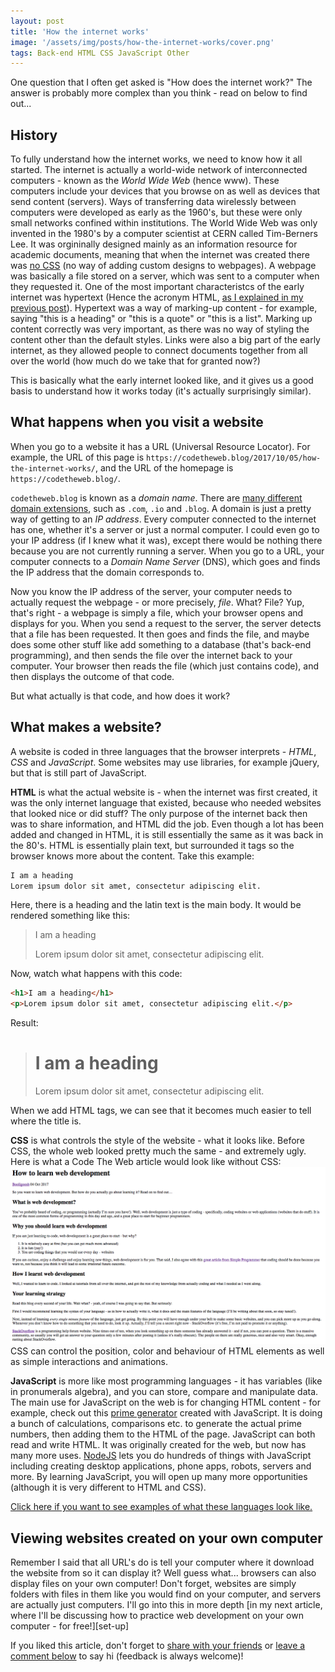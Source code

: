 ```yaml
---
layout: post
title: 'How the internet works'
image: '/assets/img/posts/how-the-internet-works/cover.png'
tags: Back-end HTML CSS JavaScript Other
---
```

One question that I often get asked is "How does the internet work?" The answer is probably more complex than you think - read on below to find out...

## History
To fully understand how the internet works, we need to know how it all started. The internet is actually a world-wide network of interconnected computers - known as the *World Wide Web* (hence www). These computers include your devices that you browse on as well as devices that send content (servers). Ways of transferring data wirelessly between computers were developed as early as the 1960's, but these were only small networks confined within institutions. The World Wide Web was only invented in the 1980's by a computer scientist at CERN called Tim-Berners Lee. It was orgininally designed mainly as an information resource for academic documents, meaning that when the internet was created there was [no CSS][no-css] (no way of adding custom designs to webpages). A webpage was basically a file stored on a server, which was sent to a computer when they requested it. One of the most important characteristcs of the early internet was hypertext (Hence the acronym HTML, [as I explained in my previous post][prev-post]). Hypertext was a way of marking-up content - for example, saying "this is a heading" or "this is a quote" or "this is a list". Marking up content correctly was very important, as there was no way of styling the content other than the default styles. Links were also a big part of the early internet, as they allowed people to connect documents together from all over the world (how much do we take that for granted now?)

This is basically what the early internet looked like, and it gives us a good basis to understand how it works today (it's actually surprisingly similar).

## What happens when you visit a website
When you go to a website it has a URL (Universal Resource Locator). For example, the URL of this page is `https://codetheweb.blog/2017/10/05/how-the-internet-works/`, and the URL of the homepage is `https://codetheweb.blog/`.

`codetheweb.blog` is known as a *domain name*. There are [many different domain extensions][domcomp], such as `.com`, `.io` and `.blog`. A domain is just a pretty way of getting to an *IP address*. Every computer connected to the internet has one, whether it's a server or just a normal computer. I could even go to your IP address (if I knew what it was), except there would be nothing there because you are not currently running a server. When you go to a URL, your computer connects to a *Domain Name Server* (DNS), which goes and finds the IP address that the domain corresponds to.

Now you know the IP address of the server, your computer needs to actually request the webpage - or more precisely, *file*. What? File? Yup, that's right - a webpage is simply a file, which your browser opens and displays for you. When you send a request to the server, the server detects that a file has been requested. It then goes and finds the file, and maybe does some other stuff like add something to a database (that's back-end programming), and then sends the file over the internet back to your computer. Your browser then reads the file (which just contains code), and then displays the outcome of that code.

But what actually is that code, and how does it work?

## What makes a website?
A website is coded in three languages that the browser interprets - *HTML*, *CSS* and *JavaScript*. Some websites may use libraries, for example jQuery, but that is still part of JavaScript.

**HTML** is what the actual website is - when the internet was first created, it was the only internet language that existed, because who needed websites that looked nice or did stuff? The only purpose of the internet back then was to share information, and HTML did the job. Even though a lot has been added and changed in HTML, it is still essentially the same as it was back in the 80's. HTML is essentially plain text, but surrounded it tags so the browser knows more about the content. Take this example:
```HTML
I am a heading
Lorem ipsum dolor sit amet, consectetur adipiscing elit.
```
Here, there is a heading and the latin text is the main body. It would be rendered something like this:
> I am a heading
>
> Lorem ipsum dolor sit amet, consectetur adipiscing elit.

Now, watch what happens with this code:
```HTML
<h1>I am a heading</h1>
<p>Lorem ipsum dolor sit amet, consectetur adipiscing elit.</p>
```
Result:
> # I am a heading
> Lorem ipsum dolor sit amet, consectetur adipiscing elit.

When we add HTML tags, we can see that it becomes much easier to tell where the title is.

**CSS** is what controls the style of the website - what it looks like. Before CSS, the whole web looked pretty much the same - and extremely ugly. Here is what a Code The Web article would look like without CSS:
![A Code The Web article without CSS][no-css]
CSS can control the position, color and behaviour of HTML elements as well as simple interactions and animations.

**JavaScript** is more like most programming languages - it has variables (like in pronumerals algebra), and you can store, compare and manipulate data. The main use for JavaScript on the web is for changing HTML content - for example, check out this [prime generator][prime-generator] created with JavaScript. It is doing a bunch of calculations, comparisons etc. to generate the actual prime numbers, then adding them to the HTML of the page. JavaScript can both read and write HTML. It was originally created for the web, but now has many more uses. [NodeJS][nodejs] lets you do hundreds of things with JavaScript including creating desktop applications, phone apps, robots, servers and more. By learning JavaScript, you will open up many more opportunities (although it is very different to HTML and CSS).

[Click here if you want to see examples of what these languages look like.][languages-explained]

## Viewing websites created on your own computer
Remember I said that all URL's do is tell your computer where it download the website from so it can display it? Well guess what... browsers can also display files on your own computer! Don't forget, websites are simply folders with files in them like you would find on your computer, and servers are actually just computers. I'll go into this in more depth [in my next article, where I'll be discussing how to practice web development on your own computer - for free!][set-up]

If you liked this article, don't forget to [share with your friends][share] or [leave a comment below][comments] to say hi (feedback is always welcome)!

[no-css]: /assets/img/posts/how-to-learn-web-development/no-css.png
[prev-post]: /2017/10/04/how-to-learn-web-development/
[domcomp]: https://www.domcomp.com/
[languages-explained]: /2017/10/04/how-to-learn-web-development/#html
[prime-generator]: https://booligoosh.github.io/technetiumprime
[nodejs]: https://nodejs.org/
[next-post]: /2017/10/04/how-to-learn-web-development/
[share]: {{site.share}}
[comments]: {{site.comments}}
[newsletter]: {{site.newsletter}}